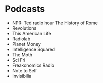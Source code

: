 # Podcasts

- NPR: Ted radio hour The History of Rome 
- Revolutions 
- This American Life 
- Radiolab 
- Planet Money 
- Intelligence Squared 
- The Moth 
- Sci Fri 
- Freakonomics Radio 
- Note to Self 
- Invisibilia
